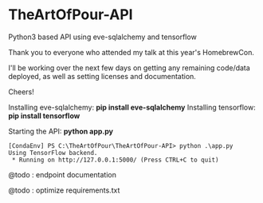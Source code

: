 # TheArtOfPour-API
Python3 based API using eve-sqlalchemy and tensorflow

Thank you to everyone who attended my talk at this year's HomebrewCon.

I'll be working over the next few days on getting any remaining code/data deployed, as well as setting licenses and documentation.

Cheers!

Installing eve-sqlalchemy: **pip install eve-sqlalchemy**
Installing tensorflow: **pip install tensorflow**

Starting the API: **python app.py**
```
[CondaEnv] PS C:\TheArtOfPour\TheArtOfPour-API> python .\app.py
Using TensorFlow backend.
 * Running on http://127.0.0.1:5000/ (Press CTRL+C to quit)
 ```
 
@todo : endpoint documentation

@todo : optimize requirements.txt
